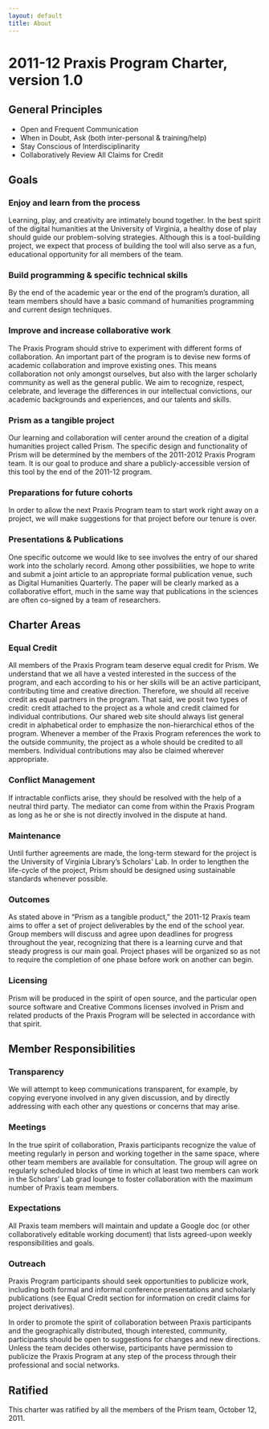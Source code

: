 ```yaml
---
layout: default 
title: About
---
```


# 2011-12 Praxis Program Charter, version 1.0

## General Principles

* Open and Frequent Communication
* When in Doubt, Ask (both inter-personal & training/help)
* Stay Conscious of Interdisciplinarity
* Collaboratively Review All Claims for Credit 

## Goals

### Enjoy and learn from the process

Learning, play, and creativity are intimately bound together. In the best spirit of the digital humanities at the University of Virginia, a healthy dose of play should guide our problem-solving strategies. Although this is a tool-building project, we expect that process of building the tool will also serve as a fun, educational opportunity for all members of the team. 

### Build programming & specific technical skills

By the end of the academic year or the end of the program’s duration, all team members should have a basic command of humanities programming and current design techniques.

### Improve and increase collaborative work

The Praxis Program should strive to experiment with different forms of collaboration. An important part of the program is to devise new forms of academic collaboration and improve existing ones. This means collaboration not only amongst ourselves, but also with the larger scholarly community as well as the general public. We aim to recognize, respect, celebrate, and leverage the differences in our intellectual convictions, our academic backgrounds and experiences, and our talents and skills. 

### Prism as a tangible project

Our learning and collaboration will center around the creation of a digital humanities project called Prism. The specific design and functionality of Prism will be determined by the members of the 2011-2012 Praxis Program team. It is our goal to produce and share a publicly-accessible version of this tool by the end of the 2011-12 program.

### Preparations for future cohorts

In order to allow the next Praxis Program team to start work right away on a project, we will make suggestions for that project before our tenure is over. 

### Presentations & Publications

One specific outcome we would like to see involves the entry of our shared work into the scholarly record.  Among other possibilities, we hope to write and submit a joint article to an appropriate formal publication venue, such as Digital Humanities Quarterly. The paper will be clearly marked as a collaborative effort, much in the same way that publications in the sciences are often co-signed by a team of researchers.

## Charter Areas

### Equal Credit

All members of the Praxis Program team deserve equal credit for Prism. We understand that we all have a vested interested in the success of the program, and each according to his or her skills will be an active participant, contributing time and creative direction. Therefore, we should all receive credit as equal partners in the program. That said, we posit two types of credit: credit attached to the project as a whole and credit claimed for individual contributions. Our shared web site should always list general credit in alphabetical order to emphasize the non-hierarchical ethos of the program. Whenever a member of the Praxis Program references the work to the outside community, the project as a whole should be credited to all members. Individual contributions may also be claimed wherever appropriate. 

### Conflict Management

If intractable conflicts arise, they should be resolved with the help of a neutral third party. The mediator can come from within the Praxis Program as long as he or she is not directly involved in the dispute at hand. 

### Maintenance

Until further agreements are made, the long-term steward for the project is the University of Virginia Library’s Scholars’ Lab.  In order to lengthen the life-cycle of the project, Prism should be designed using sustainable standards whenever possible.

### Outcomes

As stated above in “Prism as a tangible product,” the 2011-12 Praxis team aims to offer a set of project deliverables by the end of the school year. Group members will discuss and agree upon deadlines for progress throughout the year, recognizing that there is a learning curve and that steady progress is our main goal. Project phases will be organized so as not to require the completion of one phase before work on another can begin. 

### Licensing

Prism will be produced in the spirit of open source, and the particular open source software and Creative Commons licenses involved in Prism and related products of the Praxis Program will be selected in accordance with that spirit.

## Member Responsibilities

### Transparency 

We will attempt to keep communications transparent, for example, by copying everyone involved in any given discussion, and by directly addressing with each other any questions or concerns that may arise.

### Meetings

In the true spirit of collaboration, Praxis participants recognize the value of meeting regularly in person and working together in the same space, where other team members are available for consultation. The group will agree on regularly scheduled blocks of time in which at least two members can work in the Scholars’ Lab grad lounge to foster collaboration with the maximum number of Praxis team members.

### Expectations

All Praxis team members will maintain and update a Google doc (or other collaboratively editable working document) that lists agreed-upon weekly responsibilities and goals. 

### Outreach

Praxis Program participants should seek opportunities to publicize work, including both formal and informal conference presentations and scholarly publications (see Equal Credit section for information on credit claims for project derivatives).

In order to promote the spirit of collaboration between Praxis participants and the geographically distributed, though interested, community, participants should be open to suggestions for changes and new directions. Unless the team decides otherwise, participants have permission to publicize the Praxis Program at any step of the process through their professional and social networks.

## Ratified

This charter was ratified by all the members of the Prism team, October 12,
2011.
